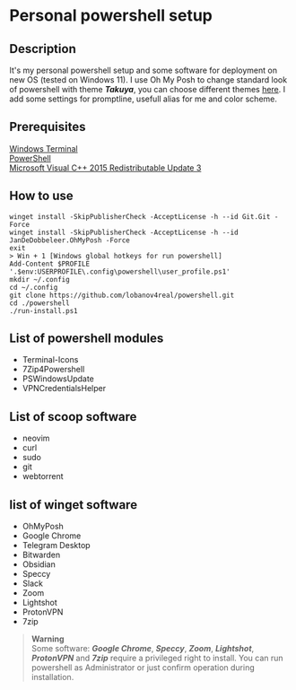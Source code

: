 # Personal powershell setup   
## Description  
It's my personal powershell setup and some software for deployment on new OS (tested on Windows 11). I use Oh My Posh to change standard look of powershell with theme ***Takuya***, you can choose different themes [here](https://ohmyposh.dev/docs/themes). I add some settings for promptline, usefull alias for me and color scheme.
  
## Prerequisites    
[Windows Terminal](https://github.com/microsoft/terminal)  
[PowerShell](https://github.com/PowerShell/PowerShell/releases/tag/v7.2.7)  
[Microsoft Visual C++ 2015 Redistributable Update 3](https://www.microsoft.com/en-us/download/confirmation.aspx?id=53840)
  
## How to use  
```
winget install -SkipPublisherCheck -AcceptLicense -h --id Git.Git -Force
winget install -SkipPublisherCheck -AcceptLicense -h --id JanDeDobbeleer.OhMyPosh -Force
exit
> Win + 1 [Windows global hotkeys for run powershell]
Add-Content $PROFILE '.$env:USERPROFILE\.config\powershell\user_profile.ps1'
mkdir ~/.config
cd ~/.config
git clone https://github.com/lobanov4real/powershell.git
cd ./powershell 
./run-install.ps1  
```
## List of powershell modules  
- Terminal-Icons
- 7Zip4Powershell
- PSWindowsUpdate
- VPNCredentialsHelper
## List of scoop software  
- neovim 
- curl 
- sudo 
- git 
- webtorrent
## list of winget software  
- OhMyPosh
- Google Chrome
- Telegram Desktop
- Bitwarden
- Obsidian
- Speccy
- Slack
- Zoom
- Lightshot
- ProtonVPN
- 7zip  
  
> **Warning**  
Some software: ***Google Chrome***, ***Speccy***, ***Zoom***, ***Lightshot***, ***ProtonVPN*** and ***7zip*** require a privileged right to install. You can run powershell as Administrator or just confirm operation during installation.  
